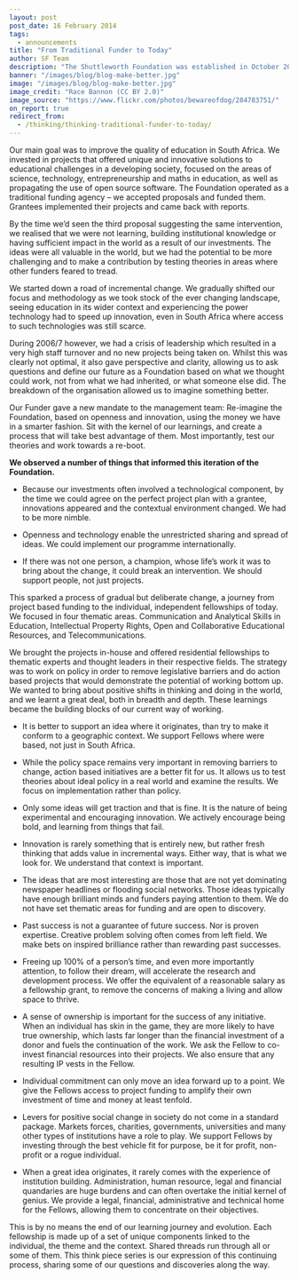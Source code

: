 ```yaml
---
layout: post
post_date: 16 February 2014
tags: 
  - announcements
title: "From Traditional Funder to Today"
author: SF Team
description: "The Shuttleworth Foundation was established in October 2000 with the belief that education is the key to unlocking the creative and intellectual potential of the South African youth."
banner: "/images/blog/blog-make-better.jpg"
image: "/images/blog/blog-make-better.jpg"
image_credit: "Race Bannon (CC BY 2.0)"
image_source: "https://www.flickr.com/photos/bewareofdog/284783751/"
on_report: true
redirect_from:
  - /thinking/thinking-traditional-funder-to-today/
---
```


Our main goal was to improve the quality of education in South Africa. We invested in projects that offered unique and innovative solutions to educational challenges in a developing society, focused on the areas of science, technology, entrepreneurship and maths in education, as well as propagating the use of open source software. The Foundation operated as a traditional funding agency – we accepted proposals and funded them. Grantees implemented their projects and came back with reports.

By the time we’d seen the third  proposal suggesting the same intervention, we realised that we were not learning, building institutional knowledge or having  sufficient impact in the world as a result of our investments. The ideas were all valuable in the world, but we had the potential to be more challenging and to make a contribution by testing theories in areas where other funders feared to tread.

We started down a road of incremental change. We gradually shifted our focus and methodology as we took stock of the ever changing landscape, seeing education in its wider context and experiencing the power technology had to speed up innovation, even in South Africa where access to such technologies was still scarce.

During 2006/7 however, we had a crisis of leadership which resulted in a very high staff turnover and no new projects being taken on. Whilst this was clearly not optimal, it also gave perspective and clarity, allowing us to ask questions  and define our future as a Foundation based on what we  thought could work, not from what we had inherited, or what someone else  did.  The breakdown of the organisation allowed us to imagine something better.

Our Funder gave a new mandate to the management team: Re-imagine the Foundation, based on openness and innovation, using the money we have in a smarter fashion.  Sit with the kernel of our learnings, and create a process that will take best advantage of them.  Most importantly, test our theories and work towards a re-boot.

**We observed a number of things that informed this iteration of the Foundation.**

- Because our investments often involved a technological component, by the time   we could agree on the perfect project plan with a grantee, innovations appeared and the contextual environment changed. We had to be more nimble.

- Openness and technology enable the unrestricted sharing and  spread of ideas. We could implement our programme internationally.

- If there was not one person, a champion, whose life’s work it was to bring about the change, it could break an intervention.  We should support people, not just projects.

This sparked a process of gradual but deliberate change, a journey from project based funding to the individual, independent fellowships of today.  We focused in four thematic areas. Communication and Analytical Skills in Education, Intellectual Property Rights, Open and Collaborative Educational Resources, and Telecommunications.

We brought the projects in-house and offered residential fellowships to thematic experts and thought leaders in their respective fields.  The strategy was to work on policy in order to remove legislative  barriers and do action based projects that would demonstrate the potential of working bottom up. We wanted to bring about positive shifts in thinking and doing in the world, and we learnt a great deal, both in breadth and depth. These learnings became the building blocks of our current way of working.

- It is better to support an idea where it originates, than try to make it conform to a geographic context. We support Fellows where were based, not just in South Africa.

- While the policy space remains very important in removing barriers to change,  action based initiatives are a better fit for us. It allows us to test theories about ideal policy in a real world and examine the results. We focus on implementation rather than policy.

- Only some ideas will get traction and that is fine. It is the nature of being experimental and  encouraging innovation. We actively encourage being bold, and learning from things that fail.

- Innovation is rarely something that is entirely new, but rather fresh thinking that adds value in incremental ways. Either way, that is what we look for. We understand that context is important.

- The ideas that are most interesting are those that are not yet dominating newspaper headlines or flooding social networks.  Those ideas typically have enough brilliant minds and funders paying  attention to them. We do not have set thematic areas for funding and are open to discovery.

- Past success is not a guarantee of future success. Nor is proven expertise.  Creative problem solving often comes from left field. We make bets on inspired brilliance rather than rewarding past successes.

- Freeing up 100% of a person’s time, and even more importantly attention, to follow their dream, will accelerate the research and development process. We offer the equivalent of a reasonable salary as a fellowship grant, to remove the concerns of making a living and allow space to thrive.

- A sense of ownership is important for the success of any initiative. When an individual has skin in the game, they are more likely to have true ownership, which lasts far longer than the financial investment of a donor and fuels the continuation of the work. We ask the Fellow to co-invest financial resources into their projects.  We also ensure that any resulting IP vests in the Fellow.

- Individual commitment can only move an idea forward up to a point. We give the Fellows access to project funding to amplify their own investment of time and money at least tenfold.

- Levers for positive social change in society do not come in a standard package.  Markets forces, charities, governments, universities and many other types of institutions have a role to play.  We support Fellows by investing through the best vehicle fit for purpose, be it for profit, non-profit or a rogue individual.

- When a great idea originates, it rarely comes with the experience of institution building. Administration, human resource, legal and financial quandaries are huge burdens and can often overtake the initial kernel of genius.  We provide a legal, financial, administrative and technical home for  the Fellows, allowing them to concentrate on their objectives.

This is by no means the end of our learning journey and evolution. Each fellowship is made up of a set of unique components linked to the individual, the theme and the context. Shared threads run through all or some of them. This think piece series is our expression of this continuing process, sharing some of our questions and discoveries along the way.